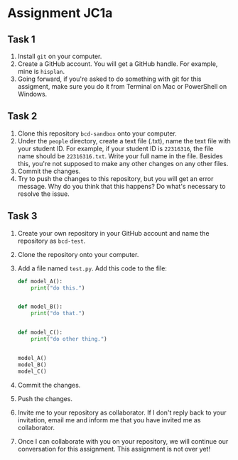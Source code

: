 # Assignment JC1a

## Task 1

1. Install `git` on your computer.
1. Create a GitHub account. You will get a GitHub handle. For example, mine is `hisplan`.
1. Going forward, if you're asked to do something with git for this assigment, make sure you do it from Terminal on Mac or PowerShell on Windows.

## Task 2

1. Clone this repository `bcd-sandbox` onto your computer.
1. Under the `people` directory, create a text file (.txt), name the text file with your student ID. For example, if your student ID is `22316316`, the file name should be `22316316.txt`. Write your full name in the file. Besides this, you're not supposed to make any other changes on any other files.
1. Commit the changes.
1. Try to push the changes to this repository, but you will get an error message. Why do you think that this happens? Do what's necessary to resolve the issue.

## Task 3

1. Create your own repository in your GitHub account and name the repository as `bcd-test`.
1. Clone the repository onto your computer.
1. Add a file named `test.py`. Add this code to the file:

    ```python
    def model_A():
        print("do this.")


    def model_B():
        print("do that.")


    def model_C():
        print("do other thing.")


    model_A()
    model_B()
    model_C()
    ```

1. Commit the changes.
1. Push the changes.
1. Invite me to your repository as collaborator. If I don't reply back to your invitation, email me and inform me that you have invited me as collaborator.
1. Once I can collaborate with you on your repository, we will continue our conversation for this assignment. This assignment is not over yet!
